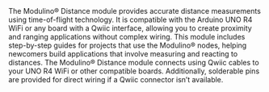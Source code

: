 <FeatureDescription>
The Modulino® Distance module provides accurate distance measurements using time-of-flight technology. It is compatible with the Arduino UNO R4 WiFi or any board with a Qwiic interface, allowing you to create proximity and ranging applications without complex wiring.
</FeatureDescription>

<FeatureList>
  <Feature title="Beginner Friendly" image="led">
    This module includes step-by-step guides for projects that use the Modulino® nodes, helping newcomers build applications that involve measuring and reacting to distances.
  </Feature>
  <Feature title="Qwiic & Solderable Pins" image="connection">
    The Modulino® Distance module connects using Qwiic cables to your UNO R4 WiFi or other compatible boards. Additionally, solderable pins are provided for direct wiring if a Qwiic connector isn’t available.
  </Feature>
</FeatureList>
